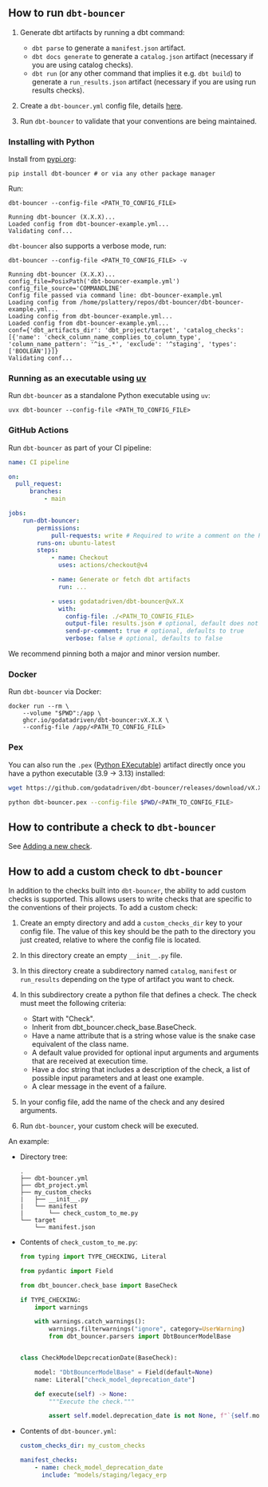 ## How to run `dbt-bouncer`

1. Generate dbt artifacts by running a dbt command:

    - `dbt parse` to generate a `manifest.json` artifact.
    - `dbt docs generate` to generate a `catalog.json` artifact (necessary if you are using catalog checks).
    - `dbt run` (or any other command that implies it e.g. `dbt build`) to generate a `run_results.json` artifact (necessary if you are using run results checks).

1. Create a `dbt-bouncer.yml` config file, details [here](./config_file.md).

1. Run `dbt-bouncer` to validate that your conventions are being maintained.

### Installing with Python

Install from [pypi.org](https://pypi.org/p/dbt-bouncer):

```shell
pip install dbt-bouncer # or via any other package manager
```

Run:

```shell
dbt-bouncer --config-file <PATH_TO_CONFIG_FILE>
```

```shell
Running dbt-bouncer (X.X.X)...
Loaded config from dbt-bouncer-example.yml...
Validating conf...
```

`dbt-bouncer` also supports a verbose mode, run:

```shell
dbt-bouncer --config-file <PATH_TO_CONFIG_FILE> -v
```

```shell
Running dbt-bouncer (X.X.X)...
config_file=PosixPath('dbt-bouncer-example.yml')
config_file_source='COMMANDLINE'
Config file passed via command line: dbt-bouncer-example.yml
Loading config from /home/pslattery/repos/dbt-bouncer/dbt-bouncer-example.yml...
Loading config from dbt-bouncer-example.yml...
Loaded config from dbt-bouncer-example.yml...
conf={'dbt_artifacts_dir': 'dbt_project/target', 'catalog_checks': [{'name': 'check_column_name_complies_to_column_type', 'column_name_pattern': '^is_.*', 'exclude': '^staging', 'types': ['BOOLEAN']}]}
Validating conf...
```

### Running as an executable using [uv](https://github.com/astral-sh/uv)

Run `dbt-bouncer` as a standalone Python executable using `uv`:

```shell
uvx dbt-bouncer --config-file <PATH_TO_CONFIG_FILE>
```

### GitHub Actions

Run `dbt-bouncer` as part of your CI pipeline:
```yaml
name: CI pipeline

on:
  pull_request:
      branches:
          - main

jobs:
    run-dbt-bouncer:
        permissions:
            pull-requests: write # Required to write a comment on the PR
        runs-on: ubuntu-latest
        steps:
            - name: Checkout
              uses: actions/checkout@v4

            - name: Generate or fetch dbt artifacts
              run: ...

            - uses: godatadriven/dbt-bouncer@vX.X
              with:
                config-file: ./<PATH_TO_CONFIG_FILE>
                output-file: results.json # optional, default does not save a results file
                send-pr-comment: true # optional, defaults to true
                verbose: false # optional, defaults to false
```

We recommend pinning both a major and minor version number.

### Docker

Run `dbt-bouncer` via Docker:

```shell
docker run --rm \
    --volume "$PWD":/app \
    ghcr.io/godatadriven/dbt-bouncer:vX.X.X \
    --config-file /app/<PATH_TO_CONFIG_FILE>
```

### Pex

You can also run the `.pex` ([Python EXecutable](https://docs.pex-tool.org/whatispex.html#whatispex)) artifact directly once you have a python executable (3.9 -> 3.13) installed:

```bash
wget https://github.com/godatadriven/dbt-bouncer/releases/download/vX.X.X/dbt-bouncer.pex -O dbt-bouncer.pex

python dbt-bouncer.pex --config-file $PWD/<PATH_TO_CONFIG_FILE>
```

## How to contribute a check to `dbt-bouncer`

See [Adding a new check](./CONTRIBUTING.md#adding-a-new-check).

## How to add a custom check to `dbt-bouncer`

In addition to the checks built into `dbt-bouncer`, the ability to add custom checks is supported. This allows users to write checks that are specific to the conventions of their projects. To add a custom check:

1. Create an empty directory and add a `custom_checks_dir` key to your config file. The value of this key should be the path to the directory you just created, relative to where the config file is located.
1. In this directory create an empty `__init__.py` file.
1. In this directory create a subdirectory named `catalog`, `manifest` or `run_results` depending on the type of artifact you want to check.
1. In this subdirectory create a python file that defines a check. The check must meet the following criteria:

    * Start with "Check".
    * Inherit from dbt_bouncer.check_base.BaseCheck.
    * Have a name attribute that is a string whose value is the snake case equivalent of the class name.
    * A default value provided for optional input arguments and arguments that are received at execution time.
    * Have a doc string that includes a description of the check, a list of possible input parameters and at least one example.
    * A clear message in the event of a failure.

1. In your config file, add the name of the check and any desired arguments.
1. Run `dbt-bouncer`, your custom check will be executed.

An example:

* Directory tree:

    ```shell
    .
    ├── dbt-bouncer.yml
    ├── dbt_project.yml
    ├── my_custom_checks
    |   ├── __init__.py
    |   └── manifest
    |       └── check_custom_to_me.py
    └── target
        └── manifest.json
    ```

* Contents of `check_custom_to_me.py`:

    ```python
    from typing import TYPE_CHECKING, Literal

    from pydantic import Field

    from dbt_bouncer.check_base import BaseCheck

    if TYPE_CHECKING:
        import warnings

        with warnings.catch_warnings():
            warnings.filterwarnings("ignore", category=UserWarning)
            from dbt_bouncer.parsers import DbtBouncerModelBase


    class CheckModelDepcrecationDate(BaseCheck):

        model: "DbtBouncerModelBase" = Field(default=None)
        name: Literal["check_model_deprecation_date"]

        def execute(self) -> None:
            """Execute the check."""

            assert self.model.deprecation_date is not None, f"`{self.model.name}` requires a `deprecation_date` to be set."
    ```

* Contents of `dbt-bouncer.yml`:

    ```yaml
    custom_checks_dir: my_custom_checks

    manifest_checks:
        - name: check_model_deprecation_date
          include: ^models/staging/legacy_erp
    ```
